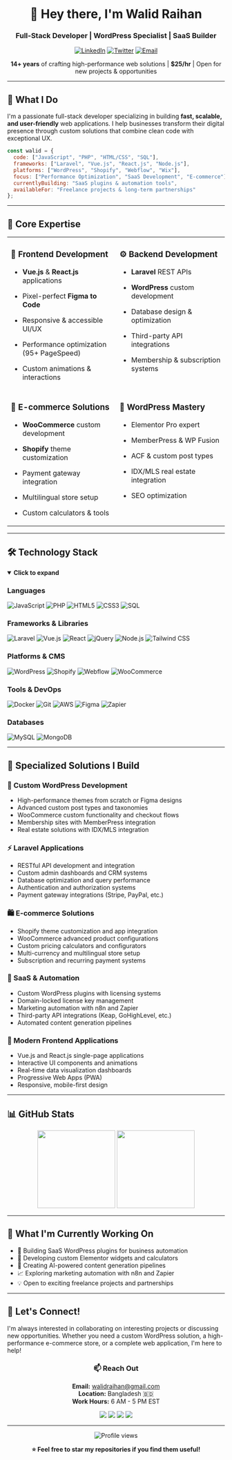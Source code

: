 <div align="center">

# 👋 Hey there, I'm Walid Raihan

### Full-Stack Developer | WordPress Specialist | SaaS Builder

<p>
  <a href="https://linkedin.com/in/walidraihan"><img src="https://img.shields.io/badge/LinkedIn-0077B5?style=for-the-badge&logo=linkedin&logoColor=white" alt="LinkedIn"/></a>
  <a href="https://twitter.com/abmwalidraihan"><img src="https://img.shields.io/badge/Twitter-1DA1F2?style=for-the-badge&logo=twitter&logoColor=white" alt="Twitter"/></a>
  <a href="mailto:walidraihan@gmail.com"><img src="https://img.shields.io/badge/Email-D14836?style=for-the-badge&logo=gmail&logoColor=white" alt="Email"/></a>
</p>

**14+ years** of crafting high-performance web solutions | **$25/hr** | Open for new projects & opportunities

</div>

---

## 🚀 What I Do

I'm a passionate full-stack developer specializing in building **fast, scalable, and user-friendly** web applications. I help businesses transform their digital presence through custom solutions that combine clean code with exceptional UX.

```javascript
const walid = {
  code: ["JavaScript", "PHP", "HTML/CSS", "SQL"],
  frameworks: ["Laravel", "Vue.js", "React.js", "Node.js"],
  platforms: ["WordPress", "Shopify", "Webflow", "Wix"],
  focus: ["Performance Optimization", "SaaS Development", "E-commerce"],
  currentlyBuilding: "SaaS plugins & automation tools",
  availableFor: "Freelance projects & long-term partnerships"
};
```

---

## 💼 Core Expertise

<table>
  <tr>
    <td valign="top" width="50%">

### 🎨 Frontend Development
- **Vue.js** & **React.js** applications
- Pixel-perfect **Figma to Code**
- Responsive & accessible UI/UX
- Performance optimization (95+ PageSpeed)
- Custom animations & interactions

    </td>
    <td valign="top" width="50%">

### ⚙️ Backend Development
- **Laravel** REST APIs
- **WordPress** custom development
- Database design & optimization
- Third-party API integrations
- Membership & subscription systems

    </td>
  </tr>
  <tr>
    <td valign="top" width="50%">

### 🛒 E-commerce Solutions
- **WooCommerce** custom development
- **Shopify** theme customization
- Payment gateway integration
- Multilingual store setup
- Custom calculators & tools

    </td>
    <td valign="top" width="50%">

### 🔧 WordPress Mastery
- Elementor Pro expert
- MemberPress & WP Fusion
- ACF & custom post types
- IDX/MLS real estate integration
- SEO optimization

    </td>
  </tr>
</table>

---

## 🛠️ Technology Stack

<details open>
<summary><b>Click to expand</b></summary>

### Languages
![JavaScript](https://img.shields.io/badge/JavaScript-F7DF1E?style=flat-square&logo=javascript&logoColor=black)
![PHP](https://img.shields.io/badge/PHP-777BB4?style=flat-square&logo=php&logoColor=white)
![HTML5](https://img.shields.io/badge/HTML5-E34F26?style=flat-square&logo=html5&logoColor=white)
![CSS3](https://img.shields.io/badge/CSS3-1572B6?style=flat-square&logo=css3&logoColor=white)
![SQL](https://img.shields.io/badge/SQL-4479A1?style=flat-square&logo=mysql&logoColor=white)

### Frameworks & Libraries
![Laravel](https://img.shields.io/badge/Laravel-FF2D20?style=flat-square&logo=laravel&logoColor=white)
![Vue.js](https://img.shields.io/badge/Vue.js-4FC08D?style=flat-square&logo=vue.js&logoColor=white)
![React](https://img.shields.io/badge/React-61DAFB?style=flat-square&logo=react&logoColor=black)
![jQuery](https://img.shields.io/badge/jQuery-0769AD?style=flat-square&logo=jquery&logoColor=white)
![Node.js](https://img.shields.io/badge/Node.js-339933?style=flat-square&logo=node.js&logoColor=white)
![Tailwind CSS](https://img.shields.io/badge/Tailwind_CSS-38B2AC?style=flat-square&logo=tailwind-css&logoColor=white)

### Platforms & CMS
![WordPress](https://img.shields.io/badge/WordPress-21759B?style=flat-square&logo=wordpress&logoColor=white)
![Shopify](https://img.shields.io/badge/Shopify-7AB55C?style=flat-square&logo=shopify&logoColor=white)
![Webflow](https://img.shields.io/badge/Webflow-4353FF?style=flat-square&logo=webflow&logoColor=white)
![WooCommerce](https://img.shields.io/badge/WooCommerce-96588A?style=flat-square&logo=woocommerce&logoColor=white)

### Tools & DevOps
![Docker](https://img.shields.io/badge/Docker-2496ED?style=flat-square&logo=docker&logoColor=white)
![Git](https://img.shields.io/badge/Git-F05032?style=flat-square&logo=git&logoColor=white)
![AWS](https://img.shields.io/badge/AWS-232F3E?style=flat-square&logo=amazon-aws&logoColor=white)
![Figma](https://img.shields.io/badge/Figma-F24E1E?style=flat-square&logo=figma&logoColor=white)
![Zapier](https://img.shields.io/badge/Zapier-FF4A00?style=flat-square&logo=zapier&logoColor=white)

### Databases
![MySQL](https://img.shields.io/badge/MySQL-4479A1?style=flat-square&logo=mysql&logoColor=white)
![MongoDB](https://img.shields.io/badge/MongoDB-47A248?style=flat-square&logo=mongodb&logoColor=white)

</details>

---

## 🎯 Specialized Solutions I Build

### 🔧 Custom WordPress Development
- High-performance themes from scratch or Figma designs
- Advanced custom post types and taxonomies
- WooCommerce custom functionality and checkout flows
- Membership sites with MemberPress integration
- Real estate solutions with IDX/MLS integration

### ⚡ Laravel Applications
- RESTful API development and integration
- Custom admin dashboards and CRM systems
- Database optimization and query performance
- Authentication and authorization systems
- Payment gateway integrations (Stripe, PayPal, etc.)

### 🛍️ E-commerce Solutions
- Shopify theme customization and app integration
- WooCommerce advanced product configurations
- Custom pricing calculators and configurators
- Multi-currency and multilingual store setup
- Subscription and recurring payment systems

### 🚀 SaaS & Automation
- Custom WordPress plugins with licensing systems
- Domain-locked license key management
- Marketing automation with n8n and Zapier
- Third-party API integrations (Keap, GoHighLevel, etc.)
- Automated content generation pipelines

### 🎨 Modern Frontend Applications
- Vue.js and React.js single-page applications
- Interactive UI components and animations
- Real-time data visualization dashboards
- Progressive Web Apps (PWA)
- Responsive, mobile-first design

---

## 📊 GitHub Stats

<div align="center">
  <img height="180em" src="https://github-readme-stats.vercel.app/api?username=abmwalidraihan&show_icons=true&theme=tokyonight&include_all_commits=true&count_private=true"/>
  <img height="180em" src="https://github-readme-stats.vercel.app/api/top-langs/?username=abmwalidraihan&layout=compact&langs_count=8&theme=tokyonight"/>
</div>

---

## 🎯 What I'm Currently Working On

- 🔨 Building SaaS WordPress plugins for business automation
- 🚀 Developing custom Elementor widgets and calculators
- 🤖 Creating AI-powered content generation pipelines
- 📈 Exploring marketing automation with n8n and Zapier
- 💡 Open to exciting freelance projects and partnerships

---

## 💬 Let's Connect!

I'm always interested in collaborating on interesting projects or discussing new opportunities. Whether you need a custom WordPress solution, a high-performance e-commerce store, or a complete web application, I'm here to help!

<div align="center">

### 📫 Reach Out

**Email:** walidraihan@gmail.com  
**Location:** Bangladesh 🇧🇩  
**Work Hours:** 6 AM - 5 PM EST

<p>
  <a href="https://linkedin.com/in/walidraihan"><img src="https://img.shields.io/badge/-LinkedIn-0077B5?style=for-the-badge&logo=linkedin&logoColor=white"/></a>
  <a href="https://twitter.com/abmwalidraihan"><img src="https://img.shields.io/badge/-Twitter-1DA1F2?style=for-the-badge&logo=twitter&logoColor=white"/></a>
  <a href="https://fb.com/walid.raihan.984"><img src="https://img.shields.io/badge/-Facebook-1877F2?style=for-the-badge&logo=facebook&logoColor=white"/></a>
  <a href="https://instagram.com/walidraihan"><img src="https://img.shields.io/badge/-Instagram-E4405F?style=for-the-badge&logo=instagram&logoColor=white"/></a>
</p>

---

<img src="https://komarev.com/ghpvc/?username=abmwalidraihan&label=Profile%20views&color=0e75b6&style=flat" alt="Profile views" />

**⭐ Feel free to star my repositories if you find them useful!**

</div>
